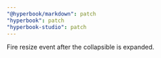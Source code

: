 ```yaml
---
"@hyperbook/markdown": patch
"hyperbook": patch
"hyperbook-studio": patch
---
```


Fire resize event after the collapsible is expanded.
